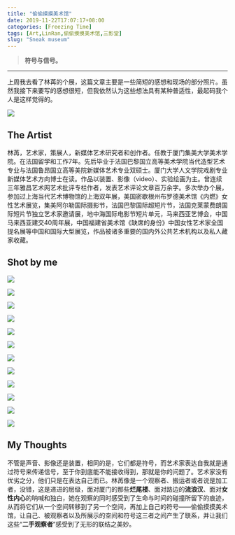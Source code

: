 ```yaml
---
title: "偷偷摸摸美术馆"
date: 2019-11-22T17:07:17+08:00
categories: [Freezing Time]
tags: [Art,LinRan,偷偷摸摸美术馆,三影堂]
slug: "Sneak museum"
---
```


> **符号与信号。**

<!--more-->

---

上周我去看了林苒的个展，这篇文章主要是一些简短的感想和现场的部分照片。虽然我接下来要写的感想很短，但我依然认为这些想法具有某种普适性，最起码我个人是这样觉得的。 

![](https://dawnblog-1300625500.cos.ap-guangzhou.myqcloud.com/images/微信图片_20191122154345.jpg)

## The Artist

林苒，艺术家，策展人，新媒体艺术研究者和创作者。任教于厦门集美大学美术学院。在法国留学和工作7年。先后毕业于法国巴黎国立高等美术学院当代造型艺术专业与法国鲁昂国立高等美院新媒体艺术专业双硕士。厦门大学人文学院戏剧专业新媒体艺术方向博士在读。作品以装置、影像（video）、实验绘画为主。曾连续三年雅昌艺术网艺术批评专栏作者，发表艺术评论文章百万余字。多次举办个展，参加过上海当代艺术博物馆的上海双年展，美国密歇根州布罗德美术馆《内燃》女性艺术展览，集美阿尔勒国际摄影节，法国巴黎国际超短片节，法国克莱蒙费朗国际短片节独立艺术家邀请展，地中海国际电影节短片单元，马来西亚艺博会，中国马来西亚建交40周年展，中国福建省美术馆《缺席的身份》中国女性艺术家全国提名展等中国和国际大型展览，作品被诸多重要的国内外公共艺术机构以及私人藏家收藏。

## Shot by me

![](https://dawnblog-1300625500.cos.ap-guangzhou.myqcloud.com/images/2019-11-16-1.jpg)

![](https://dawnblog-1300625500.cos.ap-guangzhou.myqcloud.com/images/2019-11-16-2.jpg)

![](https://dawnblog-1300625500.cos.ap-guangzhou.myqcloud.com/images/2019-11-16-3.jpg)

![](https://dawnblog-1300625500.cos.ap-guangzhou.myqcloud.com/images/2019-11-16-4.jpg)

![](https://dawnblog-1300625500.cos.ap-guangzhou.myqcloud.com/images/2019-11-16-5.jpg)

![](https://dawnblog-1300625500.cos.ap-guangzhou.myqcloud.com/images/2019-11-16-6.jpg)

![](https://dawnblog-1300625500.cos.ap-guangzhou.myqcloud.com/images/2019-11-16-7.jpg)

![](https://dawnblog-1300625500.cos.ap-guangzhou.myqcloud.com/images/2019-11-16-8.jpg)

![](https://dawnblog-1300625500.cos.ap-guangzhou.myqcloud.com/images/2019-11-16-9.jpg)

![](https://dawnblog-1300625500.cos.ap-guangzhou.myqcloud.com/images/2019-11-16-10.jpg)

![](https://dawnblog-1300625500.cos.ap-guangzhou.myqcloud.com/images/2019-11-16-11.jpg)

![](https://dawnblog-1300625500.cos.ap-guangzhou.myqcloud.com/images/2019-11-16-12.jpg)

## My Thoughts

不管是声音、影像还是装置，相同的是，它们都是符号，而艺术家表达自我就是通过符号来传递信号，至于你到底能不能接收得到，那就是你的问题了。艺术家没有优劣之分，他们只是在表达自己而已。林苒像是一个观察者、搬运者或者说是加工者，没错，这是递进的层级，面对厦门的那些**烂尾楼**、面对路边的**流浪汉**、面对**女性内心**的呐喊和独白，她在观察的同时感受到了生命与时间的碰撞所留下的痕迹，从而将它们从一个空间转移到了另一个空间，再加上自己的符号——偷偷摸摸美术馆，让自己、被观察者以及所展示的空间和符号这三者之间产生了联系，并让我们这些“**二手观察者**”感受到了无形的联结之美妙。
